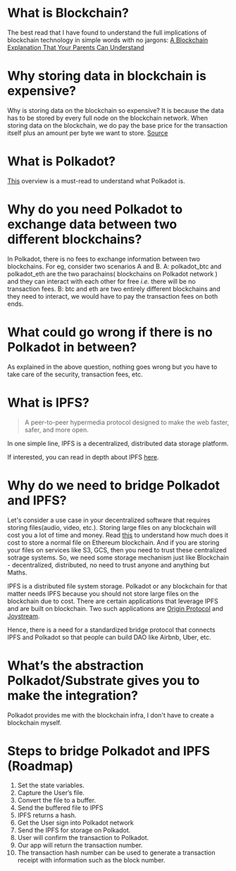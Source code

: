 # What is Blockchain?
The best read that I have found to understand the full implications of blockchain technology in simple words with no jargons: [A Blockchain Explanation That Your Parents Can Understand](https://taylorpearson.me/blockchain-for-dummies/)

# Why storing data in blockchain is expensive?
Why is storing data on the blockchain so expensive? It is because the data has to be stored by every full node on the blockchain network. When storing data on the blockchain, we do pay the base price for the transaction itself plus an amount per byte we want to store. [Source](https://www.blockchainguide.biz/storing-data-on-blockchain/)

# What is Polkadot?
[This](https://medium.com/posbakerz/what-is-polkadot-a-quick-overview-54ef264f15b9) overview is a must-read to understand what Polkadot is.

# Why do you need Polkadot to exchange data between two different blockchains? 
In Polkadot, there is no fees to exchange information between two blockchains. For eg, consider two scenarios A and B.
A: polkadot_btc and polkadot_eth are the two parachains( blockchains on Polkadot network ) and they can interact with each other for free _i.e._ there will be no transaction fees.
B: btc and eth are two entirely different blockchains and they need to interact, we would have to pay the transaction fees on both ends.

# What could go wrong if there is no Polkadot in between?
As explained in the above question, nothing goes wrong but you have to take care of the security, transaction fees, etc.

# What is IPFS?
>A peer-to-peer hypermedia protocol designed to make the web faster, safer, and more open.

In one simple line, IPFS is a decentralized, distributed data storage platform. 

If interested, you can read in depth about IPFS [here](https://hackernoon.com/understanding-ipfs-in-depth-1-5-a-beginner-to-advanced-guide-e937675a8c8a).

# Why do we need to bridge Polkadot and IPFS?
Let's consider a use case in your decentralized software that requires storing files(audio, video, etc.). Storing large files on any blockchain will cost you a lot of time and money. Read [this](https://itnext.io/build-a-simple-ethereum-interplanetary-file-system-ipfs-react-js-dapp-23ff4914ce4e) to understand how much does it cost to store a normal file on Ethereum blockchain. And if you are storing your files on services like S3, GCS, then you need to trust these centralized sotrage systems. So, we need some storage mechanism just like Blockchain - decentralized, distributed, no need to trust anyone and anything but Maths.

IPFS is a distributed file system storage. Polkadot or any blockchain for that matter needs IPFS because you should not store large files on the blockchain due to cost. There are certain applications that leverage IPFS and are built on blockchain. Two such applications are [Origin Protocol](https://www.originprotocol.com/en) and [Joystream](https://www.joystream.org/).

Hence, there is a need for a standardized bridge protocol that connects IPFS and Polkadot so that people can build DAO like Airbnb, Uber, etc.

# What’s the abstraction Polkadot/Substrate gives you to make the integration?
Polkadot provides me with the blockchain infra, I don't have to create a blockchain myself.

# Steps to bridge Polkadot and IPFS (Roadmap)
1. Set the state variables.
2. Capture the User’s file.
3. Convert the file to a buffer.
4. Send the buffered file to IPFS
5. IPFS returns a hash.
6. Get the User sign into Polkadot network
7. Send the IPFS for storage on Polkadot.
8. User will confirm the transaction to Polkadot.
9. Our app will return the transaction number.
10. The transaction hash number can be used to generate a transaction receipt with          information such as the block number.
